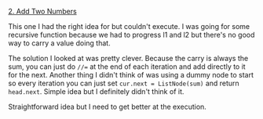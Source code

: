 [2. Add Two Numbers](https://leetcode.com/problems/add-two-numbers/)

This one I had the right idea for but couldn't execute. I was going for some recursive function because we had to progress l1 and l2 but there's no good way to carry a value doing that. 

The solution I looked at was pretty clever. Because the carry is always the sum, you can just do `//=` at the end of each iteration and add directly to it for the next. Another thing I didn't think of was using a dummy node to start so every iteration you can just set `cur.next = ListNode(sum)` and return `head.next`. Simple idea but I definitely didn't think of it.

Straightforward idea but I need to get better at the execution.